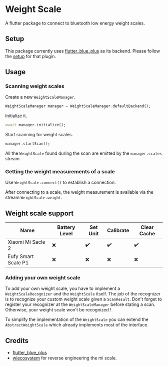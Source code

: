 # Weight Scale

A flutter package to connect to bluetooth low energy weight scales.

## Setup

This package currently uses [flutter_blue_plus](https://pub.dev/packages/flutter_blue_plus) as its backend. 
Please follow the [setup](https://pub.dev/packages/flutter_blue_plus#getting-started) for that plugin.

## Usage
### Scanning weight scales

Create a new `WeightScaleManager`.
```Dart
WeightScaleManager manager = WeightScaleManager.defaultBackend();
```

Initialize it.
```Dart
await manager.initialize();
```

Start scanning for weight scales.
```Dart
manager.startScan();
```

All the `WeightScale` found during the scan are emitted by the `manager.scales` stream.

### Getting the weight measurements of a scale
Use `WeightScale.connect()` to establish a connection.

After connecting to a scale, the weight measurement is available via the stream `WeightScale.weight`.

## Weight scale support

| Name | Battery Level | Set Unit | Calibrate | Clear Cache |
|---|---|---|---|---|
| Xiaomi Mi Sacle 2 | :x: | :heavy_check_mark: | :heavy_check_mark: | :heavy_check_mark: |
| Eufy Smart Scale P1 | :x: | :x: | :x: | :x: |

### Adding your own weight scale
To add your own weight scale, you have to implement a `WeightScaleRecognizer`
and the `WeightScale` itself. The job of the recognizer is to recognize your
custom weight scale given a `ScanResult`. Don't forget to register your
recognizer at the `WeightScaleManager` before stating a scan. Otherwise, your 
weight scale won't be recognized !

To simplify the implementation of the `WeightScale` you can extend the
`AbstractWeightScale` which already implements most of the interface.

## Credits
- [flutter_blue_plus](https://pub.dev/packages/flutter_blue_plus)
- [wiecosystem](https://github.com/wiecosystem/Bluetooth/blob/master/doc/devices/huami.health.scale2.md) for reverse engineering the mi scale.